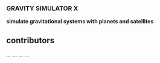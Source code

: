 ### GRAVITY SIMULATOR X

__simulate gravitational systems with planets and satellites__

## contributors
...
...
...
...